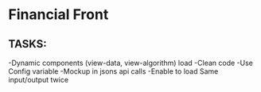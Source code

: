 # Financial Front

## TASKS:
-Dynamic components (view-data, view-algorithm) load
-Clean code
-Use Config variable
-Mockup in jsons api calls
-Enable to load Same input/output twice

